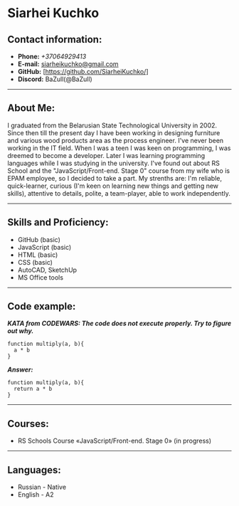 # **Siarhei Kuchko**
## Contact information:
* **Phone:** *+37064929413*
* **E-mail:** siarheikuchko@gmail.com
* **GitHub:** [https://github.com/SiarheiKuchko/]
* **Discord:** BaZull(@BaZull)

-----------
## About Me:

I graduated from the Belarusian State Technological University in 2002. Since then till the present day I have been working in designing furniture and various wood products area as the process engineer. 
I've never been working in the IT field. When I was a teen I was keen on programming, I was dreemed to become a developer. Later I was learning programming languages while I was studying in the university. I've found out about RS School and the "JavaScript/Front-end. Stage 0" course from my wife who is EPAM employee, so I decided to take a part. 
My strenths are: I'm reliable, quick-learner, curious (I'm keen on learning new things and getting new skills), attentive to details, polite, a team-player, able to work independently.

----------
## Skills and Proficiency:
 - GitHub (basic)
 - JavaScript (basic)
 - HTML (basic)
 - CSS (basic)
 - AutoCAD, SketchUp
 - MS Office tools

-----------
## Code example:

***KATA from CODEWARS: The code does not execute properly. Try to figure out why.***
```
function multiply(a, b){
  a * b
}
```
***Answer:***
```
function multiply(a, b){
  return a * b
}
```
-----------
## Courses:

- RS Schools Course «JavaScript/Front-end. Stage 0» (in progress)

-----------
## Languages:

* Russian - Native
* English - A2
